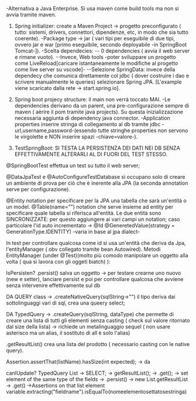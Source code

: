 -Alternativa a Java Enterprise. Si usa maven come build tools ma non si avvia tramite maven.

1. Spring initializer: create a Maven Project ->  progetto preconfigurato ( tutto: sistemi, drivers, connettori, dipendenze, etc, in modo che sia tutto coerente). 
-Package type -> jar ( vari tipi per eseguibile di due tipi, ovvero jar e war [primo eseguibile, secondo deployabile -in SpringBoot Tomcat-]). 
-Scelta dependecies:
    -- 0 dependencies ( avvia il web server e rimane vuoto). 
    --Invece,  Web tools -poter sviluppare un progetto come LiveReload[caricare istantaneamente le modifiche al progetto come live server su vscode]-
    --Selezione SpringData: invece della dependecy che comunica direttamente col jdbc ( dover costruire i dao e scrivere manualmente le queries) selezionare Spring JPA.
    [L'example viene scaricato dalla rete -> start.spring.io].

2. Spring boot projecy structure: il main non verrà toccato MAI.
-Le dependencies derivano da un parent, una pre-configurazione sempre di maven ( aèrire il pom tramite java projects). Su questa inizializzazione necessaria aggiunta di dependency java connector.
-Application properties inserire stringa di collegamento al db tramite jdbc -url,username,password-(essendo tutte stringhe properties non servono le virgolette e NON inserire spazi -chiave=valore-).

3. TestSpringBoot:
SI TESTA LA PERSISTENZA DEI DATI NEI DB SENZA EFFETTIVAMENTE ALTERARLI AL DI FUORI DEL TEST STESSO.

@SpringBootTest effettua un test su tutto il web server;

@DataJpaTest e @AutoConfigureTestDatabase si occupano solo di creare un ambiente di prova per ciò che è inerente alla JPA (la seconda annotation serve per configurazione).

@Entity notation per specificare per la JPA una tabella che sarà un'entità o un model. 
@Table(name="") notation che serve insieme ad entity per specificare quale tabella si riferisca all'entità. Le due entità sono SINCRONIZZATE: per questo aggiungere ai vari campi un notation; caso particolare l'id auto incrementato ->
@Id
@GeneretedValue(strategy = GenerationType.IDENTITY) -varia in base al jpa dialect-

In test per controllare qualcosa come id si usa un'entità che deriva da Jpa, l'entityManager ( obv collegato tramite bean Autowired).
Metodi EntityManager (under @Test)(molto più comodo manipolare un oggetto alla volta ( qua si lavora con gli oggeti biatch) ):


IsPersisten?
.persist() salva un oggetto -> per testare crearne uno nuovo (new e setter), lanciare persist e poi per controllare qualcosa che avviene senza intervenire effettivamente sul db

DA QUERY class -> .createNativeQuery(sqlString->"") il tipo deriva dai sottolinguaggi vari di sql, crea una queery select; 

DA TypedQuery -> .createQuery(sqlString, dataType) che permette di creare una lista di tutti gli elementi senza casting ( check sul valore ritornato dal size della lista) -> richiede un metalinguaggio sequel ( non usare asterisco ma un alias, il sostituto di all è solo l'alias)

.getResultList() crea una lista del prodotto ( necessario casting con le native query).

Assertion.assertThat(listName).hasSize(int expected); -> da

canIUpdate?
TypedQuery List -> SELECT; -> getResultList(); -> .get(); -> set element of the same type of the fields -> .persist() -> new List.getResultList -> .get() ->Assertions on that list element variable.extracting("fieldname").isEqualTo(nomeelementosettatosestringa)